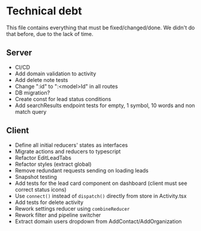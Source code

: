 # Technical debt
This file contains everything that must be fixed/changed/done. We didn't do that before, due to the lack of time.
## Server
- CI/CD
- Add domain validation to activity
- Add delete note tests
- Change ":id" to ":\<model>Id" in all routes   
- DB migration?
- Create const for lead status conditions
- Add searchResults endpoint tests for empty, 1 symbol, 10 words and non match query 
## Client
- Define all initial reducers' states as interfaces
- Migrate actions and reducers to typescript
- Refactor EditLeadTabs
- Refactor styles (extract global)
- Remove redundant requests sending on loading leads
- Snapshot testing
- Add tests for the lead card component on dashboard (client must see correct status icons)
- Use `connect()` instead of `dispatch()` directly from store in Activity.tsx
- Add tests for delete activity
- Rework settings reducer using `combineReducer`
- Rework filter and pipeline switcher
- Extract domain users dropdown from AddContact/AddOrganization
